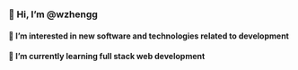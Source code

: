 ### 👋 Hi, I’m @wzhengg
#### 👀 I’m interested in new software and technologies related to development
#### 🌱 I’m currently learning full stack web development

<!---
wzhengg/wzhengg is a ✨ special ✨ repository because its `README.md` (this file) appears on your GitHub profile.
You can click the Preview link to take a look at your changes.
--->

